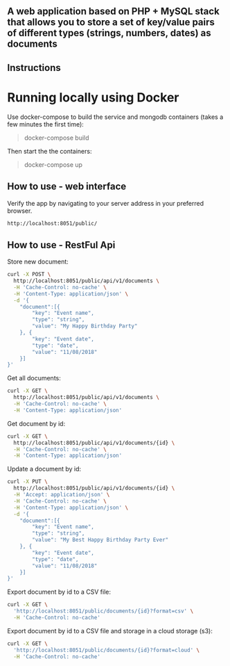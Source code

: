 ## A web application based on PHP + MySQL stack that allows you to store a set of key/value pairs of different types (strings, numbers, dates) as documents

## Instructions

# Running locally using Docker

Use docker-compose to build the service and mongodb containers (takes a few minutes the first time):

> docker-compose build

Then start the the containers:

> docker-compose up

## How to use - web interface

Verify the app by navigating to your server address in your preferred browser.
```bash
http://localhost:8051/public/
```

## How to use - RestFul Api

Store new document:

```bash
curl -X POST \
  http://localhost:8051/public/api/v1/documents \
  -H 'Cache-Control: no-cache' \
  -H 'Content-Type: application/json' \
  -d '{
	"document":[{
		"key": "Event name",
		"type": "string",
		"value": "My Happy Birthday Party"	
	}, {
		"key": "Event date",
		"type": "date",
		"value": "11/08/2018"
	}]
}'
```

Get all documents:

```bash
curl -X GET \
  http://localhost:8051/public/api/v1/documents \
  -H 'Cache-Control: no-cache' \
  -H 'Content-Type: application/json'
```

Get document by id:

```bash
curl -X GET \
  http://localhost:8051/public/api/v1/documents/{id} \
  -H 'Cache-Control: no-cache' \
  -H 'Content-Type: application/json'
```

Update a document by id:

```bash
curl -X PUT \
  http://localhost:8051/public/api/v1/documents/{id} \
  -H 'Accept: application/json' \
  -H 'Cache-Control: no-cache' \
  -H 'Content-Type: application/json' \
  -d '{
	"document":[{
		"key": "Event name",
		"type": "string",
		"value": "My Best Happy Birthday Party Ever"	
	}, {
		"key": "Event date",
		"type": "date",
		"value": "11/08/2018"
	}]
}'
```

Export document by id to a CSV file:

```bash
curl -X GET \
  'http://localhost:8051/public/documents/{id}?format=csv' \
  -H 'Cache-Control: no-cache'
```

Export document by id to a CSV file and storage in a cloud storage (s3):

```bash
curl -X GET \
  'http://localhost:8051/public/documents/{id}?format=cloud' \
  -H 'Cache-Control: no-cache'
```
